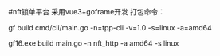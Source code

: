 #nft锁单平台
采用vue3+goframe开发
打包命令：
<!-- -n 指定编译后名称 -->
<!-- -v 指定编译后名称 -->
gf build cmd/cli/main.go -n=tpp-cli -v=1.0 -s=linux -a=amd64

gf16.exe build main.go -n nft_http -a amd64 -s linux
